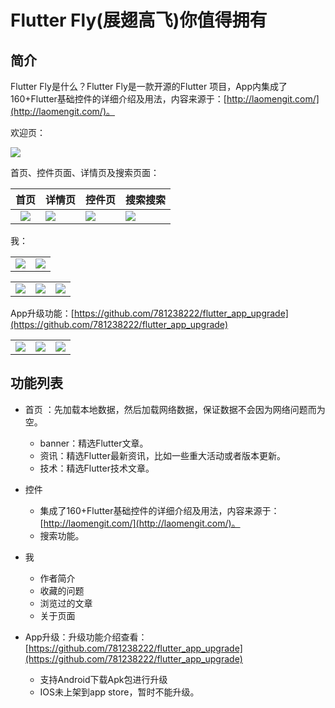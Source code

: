 # Flutter Fly(展翅高飞)你值得拥有



## 简介

Flutter Fly是什么？Flutter Fly是一款开源的Flutter 项目，App内集成了160+Flutter基础控件的详细介绍及用法，内容来源于：[http://laomengit.com/](http://laomengit.com/)。

欢迎页：

![](https://github.com/781238222/flutter-do/blob/master/flutter_fly/screen/fly_1.gif)

首页、控件页面、详情页及搜索页面：

|                             首页                             | 详情页                                                       | 控件页                                                       | 搜索搜索                                                     |
| :----------------------------------------------------------: | ------------------------------------------------------------ | ------------------------------------------------------------ | ------------------------------------------------------------ |
| ![](https://github.com/781238222/flutter-do/tree/master/flutter_fly/screen/fly_2.gif) | ![](https://github.com/781238222/flutter-do/tree/master/flutter_fly/screen/fly_3.gif) | ![](https://github.com/781238222/flutter-do/tree/master/flutter_fly/screen/fly_4.gif) | ![](https://github.com/781238222/flutter-do/tree/master/flutter_fly/screen/fly_5.gif) |

我：

|                                                              |                                                              |
| ------------------------------------------------------------ | ------------------------------------------------------------ |
| ![](https://github.com/781238222/flutter-do/tree/master/flutter_fly/screen/fly_my_1.png) | ![](https://github.com/781238222/flutter-do/tree/master/flutter_fly/screen/fly_my_2.png) |

|                                                              |                                                              |                                                              |
| ------------------------------------------------------------ | ------------------------------------------------------------ | ------------------------------------------------------------ |
| ![](https://github.com/781238222/flutter-do/tree/master/flutter_fly/screen/fly_my_3.png) | ![](https://github.com/781238222/flutter-do/tree/master/flutter_fly/screen/fly_my_4.png) | ![](https://github.com/781238222/flutter-do/tree/master/flutter_fly/screen/fly_my_5.png) |

App升级功能：[https://github.com/781238222/flutter_app_upgrade](https://github.com/781238222/flutter_app_upgrade)

|                                                              |                                                              |                                                              |
| ------------------------------------------------------------ | ------------------------------------------------------------ | ------------------------------------------------------------ |
| ![](https://github.com/781238222/flutter-do/tree/master/flutter_fly/screen/app_upgrade_3.png) | ![](https://github.com/781238222/flutter-do/tree/master/flutter_fly/screen/app_upgrade_4.gif) | ![](https://github.com/781238222/flutter-do/tree/master/flutter_fly/screen/app_upgrade_5.png) |



## 功能列表

- 首页 ：先加载本地数据，然后加载网络数据，保证数据不会因为网络问题而为空。
  - banner：精选Flutter文章。
  - 资讯：精选Flutter最新资讯，比如一些重大活动或者版本更新。
  - 技术：精选Flutter技术文章。

- 控件
  - 集成了160+Flutter基础控件的详细介绍及用法，内容来源于：[http://laomengit.com/](http://laomengit.com/)。
  - 搜索功能。
- 我
  - 作者简介
  - 收藏的问题
  - 浏览过的文章
  - 关于页面
- App升级：升级功能介绍查看：[https://github.com/781238222/flutter_app_upgrade](https://github.com/781238222/flutter_app_upgrade)
  - 支持Android下载Apk包进行升级
  - IOS未上架到app store，暂时不能升级。

